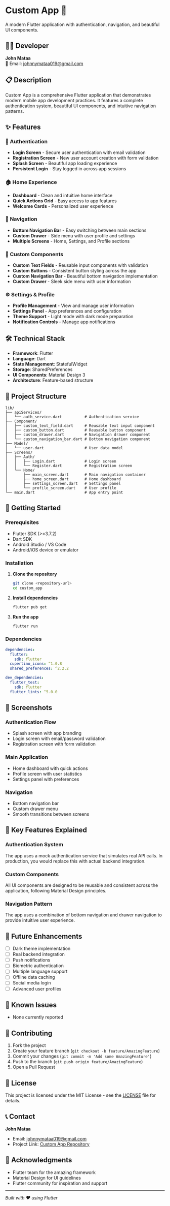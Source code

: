 # Custom App 📱

A modern Flutter application with authentication, navigation, and beautiful UI components.

## 👨‍💻 Developer

**John Mataa**  
📧 Email: [johnnymataa019@gmail.com](mailto:johnnymataa019@gmail.com)

## 📋 Description

Custom App is a comprehensive Flutter application that demonstrates modern mobile app development practices. It features a complete authentication system, beautiful UI components, and intuitive navigation patterns.

## ✨ Features

### 🔐 Authentication
- **Login Screen** - Secure user authentication with email validation
- **Registration Screen** - New user account creation with form validation
- **Splash Screen** - Beautiful app loading experience
- **Persistent Login** - Stay logged in across app sessions

### 🏠 Home Experience
- **Dashboard** - Clean and intuitive home interface
- **Quick Actions Grid** - Easy access to app features
- **Welcome Cards** - Personalized user experience

### 🧭 Navigation
- **Bottom Navigation Bar** - Easy switching between main sections
- **Custom Drawer** - Side menu with user profile and settings
- **Multiple Screens** - Home, Settings, and Profile sections

### 🎨 Custom Components
- **Custom Text Fields** - Reusable input components with validation
- **Custom Buttons** - Consistent button styling across the app
- **Custom Navigation Bar** - Beautiful bottom navigation implementation
- **Custom Drawer** - Sleek side menu with user information

### ⚙️ Settings & Profile
- **Profile Management** - View and manage user information
- **Settings Panel** - App preferences and configuration
- **Theme Support** - Light mode with dark mode preparation
- **Notification Controls** - Manage app notifications

## 🛠️ Technical Stack

- **Framework**: Flutter
- **Language**: Dart
- **State Management**: StatefulWidget
- **Storage**: SharedPreferences
- **UI Components**: Material Design 3
- **Architecture**: Feature-based structure

## 📁 Project Structure

```
lib/
├── apiServices/
│   └── auth_service.dart          # Authentication service
├── Component/
│   ├── custom_text_field.dart     # Reusable text input component
│   ├── custom_button.dart         # Reusable button component
│   ├── custom_drawer.dart         # Navigation drawer component
│   └── custom_navigation_bar.dart # Bottom navigation component
├── Model/
│   └── user.dart                  # User data model
├── Screens/
│   ├── Auth/
│   │   ├── Login.dart             # Login screen
│   │   └── Register.dart          # Registration screen
│   └── Home/
│       ├── main_screen.dart       # Main navigation container
│       ├── home_screen.dart       # Home dashboard
│       ├── settings_screen.dart   # Settings panel
│       └── profile_screen.dart    # User profile
└── main.dart                      # App entry point
```

## 🚀 Getting Started

### Prerequisites

- Flutter SDK (>=3.7.2)
- Dart SDK
- Android Studio / VS Code
- Android/iOS device or emulator

### Installation

1. **Clone the repository**
   ```bash
   git clone <repository-url>
   cd custom_app
   ```

2. **Install dependencies**
   ```bash
   flutter pub get
   ```

3. **Run the app**
   ```bash
   flutter run
   ```

### Dependencies

```yaml
dependencies:
  flutter:
    sdk: flutter
  cupertino_icons: ^1.0.8
  shared_preferences: ^2.2.2

dev_dependencies:
  flutter_test:
    sdk: flutter
  flutter_lints: ^5.0.0
```

## 📱 Screenshots

### Authentication Flow
- Splash screen with app branding
- Login screen with email/password validation
- Registration screen with form validation

### Main Application
- Home dashboard with quick actions
- Profile screen with user statistics
- Settings panel with preferences

### Navigation
- Bottom navigation bar
- Custom drawer menu
- Smooth transitions between screens

## 🔑 Key Features Explained

### Authentication System
The app uses a mock authentication service that simulates real API calls. In production, you would replace this with actual backend integration.

### Custom Components
All UI components are designed to be reusable and consistent across the application, following Material Design principles.

### Navigation Pattern
The app uses a combination of bottom navigation and drawer navigation to provide intuitive user experience.

## 🎯 Future Enhancements

- [ ] Dark theme implementation
- [ ] Real backend integration
- [ ] Push notifications
- [ ] Biometric authentication
- [ ] Multiple language support
- [ ] Offline data caching
- [ ] Social media login
- [ ] Advanced user profiles

## 🐛 Known Issues

- None currently reported

## 🤝 Contributing

1. Fork the project
2. Create your feature branch (`git checkout -b feature/AmazingFeature`)
3. Commit your changes (`git commit -m 'Add some AmazingFeature'`)
4. Push to the branch (`git push origin feature/AmazingFeature`)
5. Open a Pull Request

## 📄 License

This project is licensed under the MIT License - see the [LICENSE](LICENSE) file for details.

## 📞 Contact

**John Mataa**
- Email: [johnnymataa019@gmail.com](mailto:johnnymataa019@gmail.com)
- Project Link: [Custom App Repository](https://github.com/mataa019/Custom_App)

## 🙏 Acknowledgments

- Flutter team for the amazing framework
- Material Design for UI guidelines
- Flutter community for inspiration and support

---

*Built with ❤️ using Flutter*
